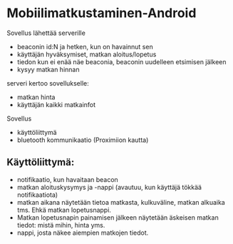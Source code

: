 # Mobiilimatkustaminen-Android



Sovellus lähettää serverille 
- beaconin id:N ja hetken, kun on havainnut sen 
- käyttäjän hyväksymiset, matkan aloitus/lopetus
- tiedon kun ei enää näe beaconia, beaconin uudelleen etsimisen jälkeen 
- kysyy matkan hinnan

serveri kertoo sovellukselle:
- matkan hinta
- käyttäjän kaikki matkainfot 



Sovellus
- käyttöliittymä
- bluetooth kommunikaatio (Proximiion kautta)


## Käyttöliittymä:
- notifikaatio, kun havaitaan beacon
- matkan aloituskysymys ja -nappi (avautuu, kun käyttäjä tökkää notifikaatiota)
- matkan aikana näytetään tietoa matkasta, kulkuväline, matkan alkuaika tms. Ehkä matkan lopetusnappi.
- Matkan lopetusnapin painamisen jälkeen näytetään äskeisen matkan tiedot: mistä mihin, hinta yms.
- nappi, josta näkee aiempien matkojen tiedot.



